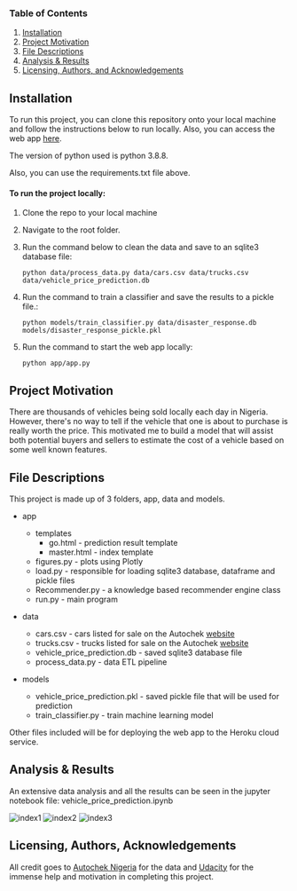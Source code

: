 ### Table of Contents

1. [Installation](#installation)
2. [Project Motivation](#motivation)
3. [File Descriptions](#files)
4. [Analysis & Results](#analysis&results)
5. [Licensing, Authors, and Acknowledgements](#licensing)

## Installation <a name="installation"></a>

To run this project, you can clone this repository onto your local machine and follow the instructions below to run locally. Also, you can access the web app [here]().

The version of python used is python 3.8.8. 

Also, you can use the requirements.txt file above.

#### To run the project locally:

1. Clone the repo to your local machine
2. Navigate to the root folder.
3. Run the command below to clean the data and save to an sqlite3 database file: 
   
   ```
   python data/process_data.py data/cars.csv data/trucks.csv data/vehicle_price_prediction.db 
   ```

4. Run the command to train a classifier and save the results to a pickle file.: 
   
   ```
   python models/train_classifier.py data/disaster_response.db models/disaster_response_pickle.pkl 
   ```

5. Run the command to start the web app locally:

    ```
    python app/app.py
    ```

## Project Motivation<a name="motivation"></a>

There are thousands of vehicles being sold locally each day in Nigeria. However, there's no way to tell if the vehicle that one is about to purchase is really worth the price. This motivated me to build a model that will assist both potential buyers and sellers to estimate the cost of a vehicle based on some well known features.  


## File Descriptions <a name="files"></a>

This project is made up of 3 folders, app, data and models.

* app
    * templates
        * go.html - prediction result template
        * master.html - index template
    * figures.py - plots using Plotly
    * load.py - responsible for loading sqlite3 database, dataframe and pickle files
    * Recommender.py - a knowledge based recommender engine class
    * run.py - main program

* data
    * cars.csv - cars listed for sale on the Autochek [website](https://autochek.africa/ng)
    * trucks.csv - trucks listed for sale on the Autochek [website](https://autochek.africa/ng)
    * vehicle_price_prediction.db - saved sqlite3 database file
    * process_data.py - data ETL pipeline
    
* models
    * vehicle_price_prediction.pkl - saved pickle file that will be used for prediction
    * train_classifier.py - train machine learning model


Other files included will be for deploying the web app to the Heroku cloud service.

## Analysis & Results <a name="analysis&results"></a>

An extensive data analysis and all the results can be seen in the jupyter notebook file: vehicle_price_prediction.ipynb

![index1](https://user-images.githubusercontent.com/16907846/120944069-804cc200-c72a-11eb-8098-dc479d4bdc8b.JPG)
![index2](https://user-images.githubusercontent.com/16907846/120944075-8347b280-c72a-11eb-968e-e71b70681f3a.JPG)
![index3](https://user-images.githubusercontent.com/16907846/120944139-c99d1180-c72a-11eb-9044-00c2804d64dd.JPG)


## Licensing, Authors, Acknowledgements<a name="licensing"></a>

All credit goes to [Autochek Nigeria](https://autochek.africa/ng) for the data and [Udacity](https://www.udacity.com/) for the immense help and motivation in completing this project.
